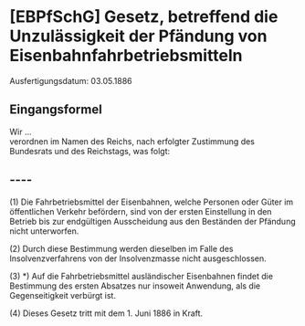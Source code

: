 # [EBPfSchG] Gesetz, betreffend die Unzulässigkeit der Pfändung von Eisenbahnfahrbetriebsmitteln

Ausfertigungsdatum: 03.05.1886

 

## Eingangsformel

Wir ...  
verordnen im Namen des Reichs, nach erfolgter Zustimmung des Bundesrats und des Reichstags, was folgt:


## ----

(1) Die Fahrbetriebsmittel der Eisenbahnen, welche Personen oder Güter im öffentlichen Verkehr befördern, sind von der ersten Einstellung in den Betrieb bis zur endgültigen Ausscheidung aus den Beständen der Pfändung nicht unterworfen.

(2) Durch diese Bestimmung werden dieselben im Falle des Insolvenzverfahrens von der Insolvenzmasse nicht ausgeschlossen.

(3) \*) Auf die Fahrbetriebsmittel ausländischer Eisenbahnen findet die Bestimmung des ersten Absatzes nur insoweit Anwendung, als die Gegenseitigkeit verbürgt ist.

(4) Dieses Gesetz tritt mit dem 1. Juni 1886 in Kraft.
